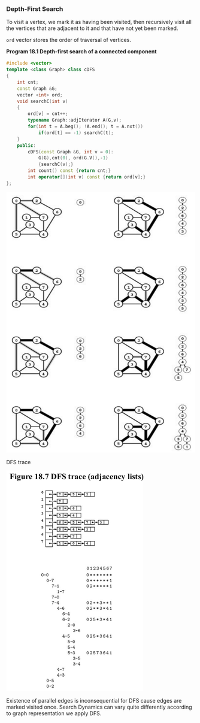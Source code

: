 ### Depth-First Search

To visit a vertex, we mark it as having been visited, then recursively visit all the vertices that are adjacent to it and that have not yet been marked.

`ord` vector stores the order of traversal of vertices.

**Program 18.1	Depth-first search of a connected component**

````c++
#include <vector>
template <class Graph> class cDFS
{
    int cnt;
    const Graph &G;
    vector <int> ord;
    void searchC(int v)
    {
        ord[v] = cnt++;
        typename Graph::adjIterator A(G,v);
        for(int t = A.beg(); !A.end(); t = A.nxt())
            if(ord[t] == -1) searchC(t);
    }
    public:
    	cDFS(const Graph &G, int v = 0):
    		G(G),cnt(0), ord(G.V(),-1)
            {searchC(v);}
    	int count() const {return cnt;}
    	int operator[](int v) const {return ord[v];}
};
````

![image-20210110085932147](2_Depth_first_search.assets/image-20210110085932147.png)

DFS trace

![image-20210110085954775](2_Depth_first_search.assets/image-20210110085954775.png)

Existence of parallel edges is inconsequential for DFS cause edges are marked visited once. Search Dynamics can vary quite differently according to graph representation we apply DFS.

